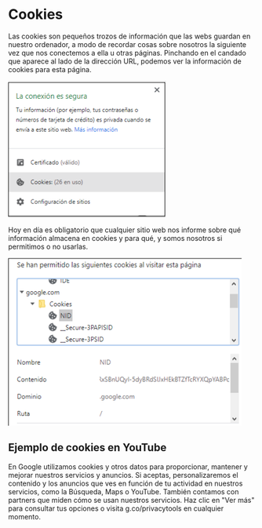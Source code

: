 # Cookies

Las cookies son pequeños trozos de información que las webs guardan en nuestro ordenador, a modo de recordar cosas sobre nosotros la siguiente vez que nos conectemos a ella u otras páginas. Pinchando en el candado que aparece al lado de la dirección URL, podemos ver la información de cookies para esta página.

![](img/2022-12-14-09-12-10.png)

Hoy en día es obligatorio que cualquier sitio web nos informe sobre qué información almacena en cookies y para qué, y somos nosotros si permitimos o no usarlas.

![](img/2022-12-14-09-12-28.png)

## Ejemplo de cookies en YouTube

En Google utilizamos cookies y otros datos para proporcionar, mantener y mejorar nuestros servicios y anuncios. Si aceptas, personalizaremos el contenido y los anuncios que ves en función de tu actividad en nuestros servicios, como la Búsqueda, Maps o YouTube. También contamos con partners que miden cómo se usan nuestros servicios. Haz clic en "Ver más" para consultar tus opciones o visita g.co/privacytools en cualquier momento.